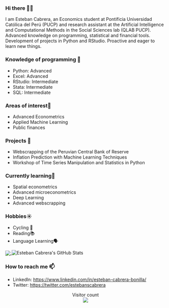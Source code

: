### Hi there 👋😄

I am Esteban Cabrera, an Economics student at Pontificia Universidad Católica del Perú (PUCP) and research assistant at the Artificial Intelligence and Computational Methods in the Social Sciences lab (QLAB PUCP). Advanced knowledge on programming, statistical and financial tools. Development of projects in Python and RStudio. Proactive and eager to learn new things.

### Knowledge of programming 🔭
- Python: Advanced
- Excel: Advanced
- RStudio: Intermediate
- Stata: Intermediate
- SQL: Intermediate

### Areas of interest🎁
- Advanced Econometrics
- Applied Machine Learning
- Public finances

### Projects 🌱 
- Webscrapping of the Peruvian Central Bank of Reserve
- Inflation Prediction with Machine Learning Techniques
- Workshop of Time Series Manipulation and Statistics in Python

### Currently learning📖
- Spatial econometrics
- Advanced microeconometrics
- Deep Learning
- Advanced webscrapping

### Hobbies☀️
- Cycling 🚴
- Reading📚
- Language Learning🗣️

<a href="https://github.com/estcab00">
  <img align="center" src="https://github-readme-stats.vercel.app/api/top-langs/?username=estcab00&theme=radical&hide=glsl,python" />
</a>

<img src="https://github-readme-stats.vercel.app/api?username=estcab00&&show_icons=true&theme=radical&line_height=27&v=5" alt="Esteban Cabrera's GitHub Stats" />

### How to reach me 📫
- LinkedIn: https://www.linkedin.com/in/esteban-cabrera-bonilla/
- Twitter: https://twitter.com/estebanscabrera

<p align="center"> 
  Visitor count<br>
  <img src="https://profile-counter.glitch.me/estcab00/count.svg" />
</p>
